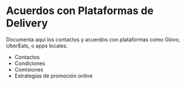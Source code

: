 # Acuerdos con Plataformas de Delivery

Documenta aquí los contactos y acuerdos con plataformas como Glovo, UberEats, o apps locales.
- Contactos
- Condiciones
- Comisiones
- Estrategias de promoción online